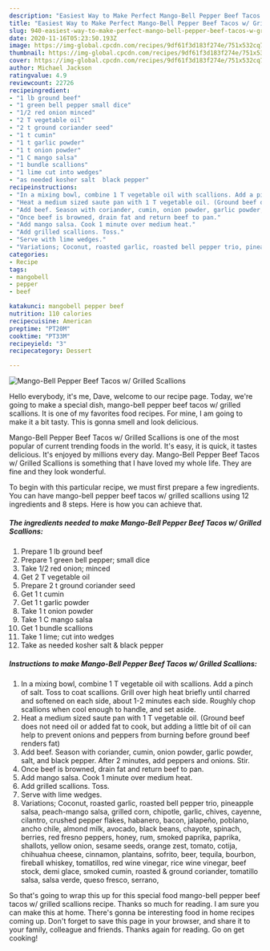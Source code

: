 ```yaml
---
description: "Easiest Way to Make Perfect Mango-Bell Pepper Beef Tacos w/ Grilled Scallions"
title: "Easiest Way to Make Perfect Mango-Bell Pepper Beef Tacos w/ Grilled Scallions"
slug: 940-easiest-way-to-make-perfect-mango-bell-pepper-beef-tacos-w-grilled-scallions
date: 2020-11-16T05:23:50.193Z
image: https://img-global.cpcdn.com/recipes/9df61f3d183f274e/751x532cq70/mango-bell-pepper-beef-tacos-w-grilled-scallions-recipe-main-photo.jpg
thumbnail: https://img-global.cpcdn.com/recipes/9df61f3d183f274e/751x532cq70/mango-bell-pepper-beef-tacos-w-grilled-scallions-recipe-main-photo.jpg
cover: https://img-global.cpcdn.com/recipes/9df61f3d183f274e/751x532cq70/mango-bell-pepper-beef-tacos-w-grilled-scallions-recipe-main-photo.jpg
author: Michael Jackson
ratingvalue: 4.9
reviewcount: 22726
recipeingredient:
- "1 lb ground beef"
- "1 green bell pepper small dice"
- "1/2 red onion minced"
- "2 T vegetable oil"
- "2 t ground coriander seed"
- "1 t cumin"
- "1 t garlic powder"
- "1 t onion powder"
- "1 C mango salsa"
- "1 bundle scallions"
- "1 lime cut into wedges"
- "as needed kosher salt  black pepper"
recipeinstructions:
- "In a mixing bowl, combine 1 T vegetable oil with scallions. Add a pinch of salt. Toss to coat scallions. Grill over high heat briefly until charred and softened on each side, about 1-2 minutes each side. Roughly chop scallions when cool enough to handle, and set aside."
- "Heat a medium sized saute pan with 1 T vegetable oil. (Ground beef does not need oil or added fat to cook, but adding a little bit of oil can help to prevent onions and peppers from burning before ground beef renders fat)"
- "Add beef. Season with coriander, cumin, onion powder, garlic powder, salt, and black pepper. After 2 minutes, add peppers and onions. Stir."
- "Once beef is browned, drain fat and return beef to pan."
- "Add mango salsa. Cook 1 minute over medium heat."
- "Add grilled scallions. Toss."
- "Serve with lime wedges."
- "Variations; Coconut, roasted garlic, roasted bell pepper trio, pineapple salsa, peach-mango salsa, grilled corn, chipotle, garlic, chives, cayenne, cilantro, crushed pepper flakes, habanero, bacon, jalapeño, poblano, ancho chile, almond milk, avocado, black beans, chayote, spinach, berries, red fresno peppers, honey, rum, smoked paprika, paprika, shallots, yellow onion, sesame seeds, orange zest, tomato, cotija, chihuahua cheese, cinnamon, plantains, sofrito, beer, tequila, bourbon, fireball whiskey, tomatillos, red wine vinegar, rice wine vinegar, beef stock, demi glace, smoked cumin, roasted &amp; ground coriander, tomatillo salsa, salsa verde, queso fresco, serrano,"
categories:
- Recipe
tags:
- mangobell
- pepper
- beef

katakunci: mangobell pepper beef 
nutrition: 110 calories
recipecuisine: American
preptime: "PT20M"
cooktime: "PT33M"
recipeyield: "3"
recipecategory: Dessert

---
```



![Mango-Bell Pepper Beef Tacos w/ Grilled Scallions](https://img-global.cpcdn.com/recipes/9df61f3d183f274e/751x532cq70/mango-bell-pepper-beef-tacos-w-grilled-scallions-recipe-main-photo.jpg)

Hello everybody, it's me, Dave, welcome to our recipe page. Today, we're going to make a special dish, mango-bell pepper beef tacos w/ grilled scallions. It is one of my favorites food recipes. For mine, I am going to make it a bit tasty. This is gonna smell and look delicious.



Mango-Bell Pepper Beef Tacos w/ Grilled Scallions is one of the most popular of current trending foods in the world. It's easy, it is quick, it tastes delicious. It's enjoyed by millions every day. Mango-Bell Pepper Beef Tacos w/ Grilled Scallions is something that I have loved my whole life. They are fine and they look wonderful.


To begin with this particular recipe, we must first prepare a few ingredients. You can have mango-bell pepper beef tacos w/ grilled scallions using 12 ingredients and 8 steps. Here is how you can achieve that.

<!--inarticleads1-->

##### The ingredients needed to make Mango-Bell Pepper Beef Tacos w/ Grilled Scallions:

1. Prepare 1 lb ground beef
1. Prepare 1 green bell pepper; small dice
1. Take 1/2 red onion; minced
1. Get 2 T vegetable oil
1. Prepare 2 t ground coriander seed
1. Get 1 t cumin
1. Get 1 t garlic powder
1. Take 1 t onion powder
1. Take 1 C mango salsa
1. Get 1 bundle scallions
1. Take 1 lime; cut into wedges
1. Take as needed kosher salt &amp; black pepper




<!--inarticleads2-->

##### Instructions to make Mango-Bell Pepper Beef Tacos w/ Grilled Scallions:

1. In a mixing bowl, combine 1 T vegetable oil with scallions. Add a pinch of salt. Toss to coat scallions. Grill over high heat briefly until charred and softened on each side, about 1-2 minutes each side. Roughly chop scallions when cool enough to handle, and set aside.
1. Heat a medium sized saute pan with 1 T vegetable oil. (Ground beef does not need oil or added fat to cook, but adding a little bit of oil can help to prevent onions and peppers from burning before ground beef renders fat)
1. Add beef. Season with coriander, cumin, onion powder, garlic powder, salt, and black pepper. After 2 minutes, add peppers and onions. Stir.
1. Once beef is browned, drain fat and return beef to pan.
1. Add mango salsa. Cook 1 minute over medium heat.
1. Add grilled scallions. Toss.
1. Serve with lime wedges.
1. Variations; Coconut, roasted garlic, roasted bell pepper trio, pineapple salsa, peach-mango salsa, grilled corn, chipotle, garlic, chives, cayenne, cilantro, crushed pepper flakes, habanero, bacon, jalapeño, poblano, ancho chile, almond milk, avocado, black beans, chayote, spinach, berries, red fresno peppers, honey, rum, smoked paprika, paprika, shallots, yellow onion, sesame seeds, orange zest, tomato, cotija, chihuahua cheese, cinnamon, plantains, sofrito, beer, tequila, bourbon, fireball whiskey, tomatillos, red wine vinegar, rice wine vinegar, beef stock, demi glace, smoked cumin, roasted &amp; ground coriander, tomatillo salsa, salsa verde, queso fresco, serrano,




So that's going to wrap this up for this special food mango-bell pepper beef tacos w/ grilled scallions recipe. Thanks so much for reading. I am sure you can make this at home. There's gonna be interesting food in home recipes coming up. Don't forget to save this page in your browser, and share it to your family, colleague and friends. Thanks again for reading. Go on get cooking!
